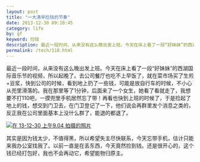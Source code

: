 ```yaml
---
layout: post
title: "一大清早捡钱的节奏"
date: 2013-12-30 09:10:45
category: life
by: gf
keyword: 捡钱
description: 最近一段时间，从来没有这么晚出发上班。今天在床上看了一段“好妹妹”的西湖国际音乐节的视频，所以起晚了。去公司餐厅也吃不上早饭了，就在菜市场买了生煎+豆浆，快到公司的时候，
permalink: /tech/110.html
---
```

最近一段时间，从来没有这么晚出发上班。今天在床上看了一段“好妹妹”的西湖国际音乐节的视频，所以起晚了。去公司餐厅也吃不上早饭了，就在菜市场买了生煎+豆浆，快到公司的时候，看到地上扔了一些钱，可能是放自行车的时候，不小心从兜里滑落的。我在那里等了1分钟，后面来了一个女生，她看了看就走了，我想要不打110吧，一摸兜里手机居然忘了带！再看也快到上班的时候了，于是捡起了地上的钱，想交到门卫去，在门卫登记了一下，他们说会再群里发个消息之类的，反正我在公司里面基本上没什么群了，能退的都退了。

[![在 13-12-30 上午9.04 拍摄的照片][13-12-30 _9.04]][13-12-30 _9.04 _13-12-30 _9.04]

其实是因为钱太少，不值得黑，所以希望失主尽快联系，今天忘带手机，估计只能来我办公室找我了。以前一直是在丢东西，今天竟然捡到钱。还是很开心的，这个钱已经打包好，我也不会再动它，希望能物归原主。


[13-12-30 _9.04]: http://www.gfzj.us/gfzjus_blog/tech/2014-10-22/a76981646cc1d8f65f95a76cbd61fcd2.jpg
[13-12-30 _9.04 _13-12-30 _9.04]: http://www.gfzj.us/wp-content/uploads/2013/12/在-13-12-30-上午9.04-拍摄的照片.jpg
